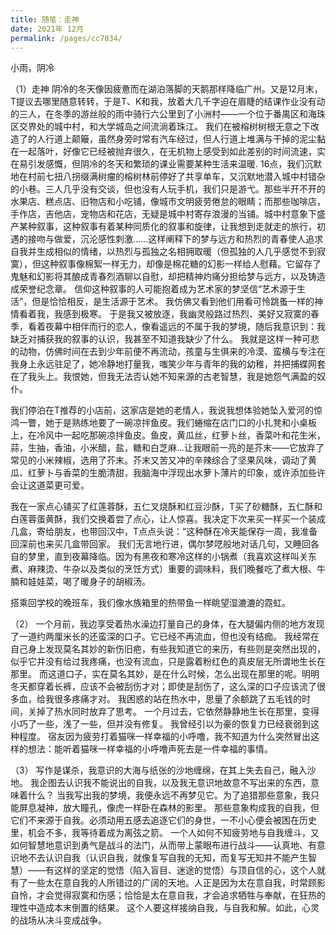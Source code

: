 ```yaml
---
title: 随笔：走神
date: 2021年 12月
permalink: /pages/cc7034/
---
```

小雨，阴冷

（1）走神
  阴冷的冬天像因疲惫而在湖泊落脚的天鹅那样降临广州。又是12月末，T提议去哪里随意转转，于是T、K和我，放着大几千字迫在眉睫的结课作业没有动的三人，在冬季的游丝般的雨中骑行六公里到了小洲村——一个位于番禺区和海珠区交界处的城中村，和大学城岛之间流淌着珠江。
  我们在被榕树树根无意之下改造了的人行道上颠簸，虽然身旁时常有汽车经过，但人行道上堆满与干掉的泥尘黏在一起落叶，好像它已经被抛弃很久，在无机物上感受到如此差别的时间流速，实在易引发感慨，但阴冷的冬天和繁琐的课业需要某种生活来温暖.
  16点，我们沉默地在村前七扭八拐缀满树瘤的榕树林前停好了共享单车，又沉默地潜入城中村错杂的小巷。三人几乎没有交谈，但也没有人玩手机，我们只是游弋。那些半开不开的水果店、糕点店、旧物店和小吃铺，像城市文明疲劳倦怠的眼睛；而那些咖啡店，手作店，吉他店，宠物店和花店，无疑是城中村寄存浪漫的当铺。城中村意象下盛产某种叙事，这种叙事有着某种同质化的叙事和旋律，让我想到走就走的旅行，初遇的接吻与做爱，沉沦感性刺激……这样阐释下的梦与远方和热烈的青春使人追求自我并生成相似的情绪，以热烈与孤独之名相拥取暖（但孤独的人几乎感觉不到寂寞），但这种叙事像棉絮一样无力，却像是棉花糖的幻影一样给人慰藉。它留存了鬼魅和幻影将其酿成青春烈酒聊以自慰，却把精神灼痛分担给梦与远方，以及铸造成荣誉纪念章。
  信仰这种叙事的人可能抱着成为艺术家的梦坚信“艺术源于生活”，但是恰恰相反，是生活源于艺术。
  我仿佛又看到他们用看可怜跳蚤一样的神情看着我，我感到极寒。
  于是我又被放逐，我幽灵般路过热烈、美好又寂寞的春季，看着夜幕中相伴而行的恋人，像看遥远的不属于我的梦境，随后我意识到：我缺乏对捕获我的叙事的认识，我甚至不知道我缺少了什么。
  我就是这样一种可悲的动物，仿佛时间在去到少年前便不再流动，孩童与生俱来的冷漠、蛮横与专注在我身上永远驻足了，她冷静地打量我，嗤笑少年与青年的我的幼稚，并把捕蝶网套在了我头上。我恨她，但我无法否认她不知来源的古老智慧，我是她怨气满盈的奴仆。

  我们停泊在T推荐的小店前，这家店是她的老情人，我说我想体验她坠入爱河的惊鸿一瞥，她于是熟练地要了一碗凉拌鱼皮。我们蜷缩在店门口的小扎凳和小桌板上，在冷风中一起吃那碗凉拌鱼皮。鱼皮，黄瓜丝，红萝卜丝，香菜叶和花生米，蒜，生抽，香油，小米醋，盐，糖和白芝麻...让我眼前一亮的是芥末——它放弃了常见的小米辣椒，选用了芥末。芥末又苦又冲的辛辣综合了坚果风味，调动了黄瓜、红萝卜与香菜的生脆清甜，我脑海中浮现出水萝卜薄片的印象，或许添加些许会让这道菜更可爱。

  我在一家点心铺买了红莲蓉酥，五仁叉烧酥和红豆沙酥，T买了砂糖酥，五仁酥和白莲蓉蛋黄酥，我们交换着尝了点心，让人惊喜。我决定下次来买一样买一个装成几盒，寄给朋友，也带回汉中，T点点头说：“这种酥在冷天能保存一周，我准备回深前也来买几盒带回家。
  我们无言地行进，偶尔梦呓般地对话几句，又睡回各自的梦里，直到夜幕降临。因为有黑夜和寒冷这样的小锅煮（我喜欢这样叫关东煮、麻辣烫、牛杂以及类似的烹饪方式）重要的调味料，我们晚餐吃了煮大根、牛腩和娃娃菜，喝了暖身子的胡椒汤。

  搭乘回学校的晚班车，我们像水族箱里的热带鱼一样眺望湿漉漉的霓虹。

（2）
  一个月前，我边享受着热水澡边打量自己的身体，在大腿偏内侧的地方发现了一道约两厘米长的还蛮深的口子。它已经不再流血，但也没有结痂。
  我经常在自己身上发现莫名其妙的新伤旧疤，有些我知道它的来历，有些则是突然出现的，似乎它并没有给过我疼痛，也没有流血，只是露着粉红色的真皮层无所谓地生长在那里。
  而这道口子，实在莫名其妙，是在什么时候，怎么出现在那里的呢。明明冬天都穿着长裤，应该不会被刮伤才对；即使是刮伤了，这么深的口子应该流了很多血，给我很多疼痛才对。
  我困惑的站在热水中，思量了余额跳了五毛钱的时间，关掉了热水同时放弃了思考。
  一个月过去，它依然静静地生长在那里，变得小巧了一些，浅了一些，但并没有修复。
  我曾经引以为豪的恢复力已经衰弱到这种程度。
  宿友因为疲劳打着猫咪一样幸福的小呼噜，我不知道为什么突然冒出这样的想法：能听着猫咪一样幸福的小呼噜声死去是一件幸福的事情。

（3）
   写作是谋杀，我意识的大海与纸张的沙地缠绵，在其上失去自己，融入沙地。
   我企图去认识我不能说出的自我，以及我无意识地故意不写出来的东西，意味着什么？
   当我写出我的梦境，我便永远不再梦见它。为了追猎那些意象，我只能屏息凝神，放大瞳孔，像虎一样卧在森林的影里。
   那些意象构成我的自我，但它们不来源于自我。必须动用五感去追逐它们的身世，一不小心便会被困在历史里，机会不多，我等待着成为离弦之箭。
   一个人如何不知疲劳地与自我缠斗，又如何智慧地意识到勇气是战斗的法门，从而带上蒙眼布进行战斗——认真地、有意识地不去认识自我（认识自我，就像复写自我的无知，而复写无知并不能产生智慧）——有这样的坚定的觉悟（陷入盲目、迷途的觉悟）与顶自信的心，这个人就有了一些太在意自我的人所错过的广阔的天地。人正是因为太在意自我，时常顾影自怜，才会觉得寂寞和伤感；恰恰是太在意自我，才会追求牺牲与奉献，在狂热的理性中造成本末倒置的结果。
   这个人要这样接纳自我，与自我和解。如此，心灵的战场从决斗变成战争。
   


